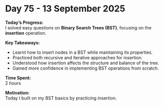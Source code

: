 # Day 75 - 13 September 2025

**Today’s Progress:**  
I solved easy questions on **Binary Search Trees (BST)**, focusing on the **insertion** operation.  

**Key Takeaways:**  
- Learnt how to insert nodes in a BST while maintaining its properties.  
- Practiced both recursive and iterative approaches for insertion.  
- Understood how insertion affects the structure and balance of the tree.  
- Gained more confidence in implementing BST operations from scratch.  

**Time Spent:**  
2 hours  

**Motivation:**  
Today I built on my BST basics by practicing insertion. 
